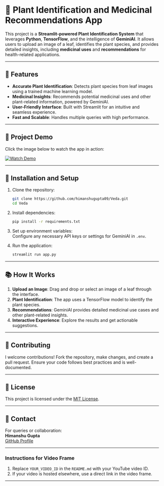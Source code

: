 # 🌿 Plant Identification and Medicinal Recommendations App  

This project is a **Streamlit-powered Plant Identification System** that leverages **Python**, **TensorFlow**, and the intelligence of **GeminiAI**. It allows users to upload an image of a leaf, identifies the plant species, and provides detailed insights, including **medicinal uses** and **recommendations** for health-related applications.

---

## 🌟 Features  

- **Accurate Plant Identification**: Detects plant species from leaf images using a trained machine learning model.  
- **Medicinal Insights**: Recommends potential medicinal uses and other plant-related information, powered by GeminiAI.  
- **User-Friendly Interface**: Built with Streamlit for an intuitive and seamless experience.  
- **Fast and Scalable**: Handles multiple queries with high performance.  

---

## 🚀 Project Demo  
Click the image below to watch the app in action:  

[![Watch Demo](https://img.youtube.com/vi/d4wa8N6BD4A/0.jpg)](https://youtu.be/d4wa8N6BD4A)

---

## 🔧 Installation and Setup  

1. Clone the repository:  
   ```bash
   git clone https://github.com/himanshugupta09/Veda.git
   cd Veda
   ```

2. Install dependencies:  
   ```bash
   pip install -r requirements.txt
   ```

3. Set up environment variables:  
   Configure any necessary API keys or settings for GeminiAI in `.env`.

4. Run the application:  
   ```bash
   streamlit run app.py
   ```

---

## 📚 How It Works  

1. **Upload an Image**: Drag and drop or select an image of a leaf through the interface.  
2. **Plant Identification**: The app uses a TensorFlow model to identify the plant species.  
3. **Recommendations**: GeminiAI provides detailed medicinal use cases and other plant-related insights.  
4. **Interactive Experience**: Explore the results and get actionable suggestions.  

---

## 🤝 Contributing  

I welcome contributions! Fork the repository, make changes, and create a pull request. Ensure your code follows best practices and is well-documented.

---

## 📜 License  

This project is licensed under the [MIT License](LICENSE).

---

## 📧 Contact  

For queries or collaboration:  
**Himanshu Gupta**  
[GitHub Profile](https://github.com/himanshugupta09)  

---

### Instructions for Video Frame
1. Replace `YOUR_VIDEO_ID` in the `README.md` with your YouTube video ID.  
2. If your video is hosted elsewhere, use a direct link in the video frame.

---


